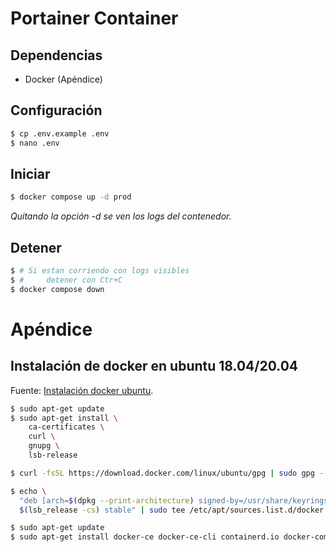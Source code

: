 # Portainer Container

## Dependencias

- Docker (Apéndice)

## Configuración

```bash
$ cp .env.example .env
$ nano .env
```

## Iniciar

```bash
$ docker compose up -d prod
```

_Quitando la opción *-d* se ven los logs del contenedor._

## Detener

```bash
$ # Si estan corriendo con logs visibles
$ #     detener con Ctr+C
$ docker compose down
```

# Apéndice

## Instalación de docker en ubuntu 18.04/20.04

Fuente: [Instalación docker ubuntu](https://docs.docker.com/engine/install/ubuntu).

```bash
$ sudo apt-get update
$ sudo apt-get install \
    ca-certificates \
    curl \
    gnupg \
    lsb-release

$ curl -fsSL https://download.docker.com/linux/ubuntu/gpg | sudo gpg --dearmor -o /usr/share/keyrings/docker-archive-keyring.gpg

$ echo \
  "deb [arch=$(dpkg --print-architecture) signed-by=/usr/share/keyrings/docker-archive-keyring.gpg] https://download.docker.com/linux/ubuntu \
  $(lsb_release -cs) stable" | sudo tee /etc/apt/sources.list.d/docker.list > /dev/null

$ sudo apt-get update
$ sudo apt-get install docker-ce docker-ce-cli containerd.io docker-compose-plugin
```
